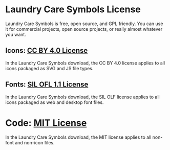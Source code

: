 # Laundry Care Symbols License

Laundry Care Symbols is free, open source, and GPL friendly. You can use it for commercial projects, open source projects, or really almost whatever you want.

## Icons: [CC BY 4.0 License](https://creativecommons.org/licenses/by/4.0/)

In the Laundry Care Symbols download, the CC BY 4.0 license applies to all icons packaged as SVG and JS file types.

## Fonts: [SIL OFL 1.1 License](https://scripts.sil.org/OFL)

In the Laundry Care Symbols download, the SIL OLF license applies to all icons packaged as web and desktop font files.

# Code: [MIT License](https://opensource.org/licenses/MIT)

In the Laundry Care Symbols download, the MIT license applies to all non-font and non-icon files.
